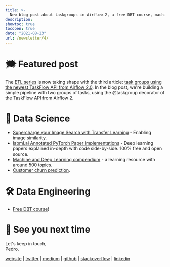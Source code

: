 ```yaml
---
title: >-
  New blog post about taskgroups in Airflow 2, a free DBT course, machine and deep learning compendium and more
description:
showtoc: true
tocopen: true
date: "2021-08-23"
url: /newsletter/4/
---
```


# 🗯 Featured post

The [ETL series](https://pedromadruga.com/posts/ETL-pipeline/) is now taking shape with the third article: [task groups using the newest TaskFlow API from Airflow 2.0](https://pedromadruga.com/posts/airflow-taskgroup/). In the blog post, we're building a simple pipeline with two groups of tasks, using the @taskgroup decorator of the TaskFlow API from Airflow 2.

# 🔮 Data Science

- [Supercharge your Image Search with Transfer Learning](https://towardsdatascience.com/supercharge-your-image-search-with-transfer-learning-75dfb5d29ceb?source=social.tw) - Enabling image similarity.
- [labml.ai Annotated PyTorch Paper Implementations](https://nn.labml.ai/) - Deep learning papers explained in-depth with code side-by-side. 100% free and open source.
- [Machine and Deep Learning compendium](https://book.mlcompendium.com) - a learning resource with around 500 topics.
- [Customer churn prediction](https://towardsdatascience.com/marketing-automation-customer-churn-prediction-6001cf91d8ae).

# 🛠 Data Engineering

- [Free DBT course](https://courses.getdbt.com/courses/fundamentals)!

# 👋 See you next time

Let's keep in touch,\
Pedro.

[website](https://pedromadruga.com) |
[twitter](https://twitter.com/pmadruga_ "Twitter") | [medium](https://medium.com/@pmadruga "Medium") | [github](https://github.com/pmadruga "Github") | [stackoverflow](https://stackoverflow.com/users/12418383 "Stackoverflow") | [linkedin](https://www.linkedin.com/in/pedromadruga "Linkedin")
